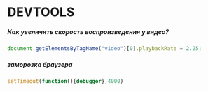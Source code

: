 # DEVTOOLS


##### Как увеличить скорость воспроизведения у видео?

```js
document.getElementsByTagName("video")[0].playbackRate = 2.25;
```

##### заморозка браузера
```js
setTimeout(function(){debugger},4000)
```
